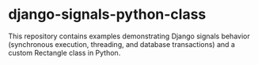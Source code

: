 # django-signals-python-class
This repository contains examples demonstrating Django signals behavior (synchronous execution, threading, and database transactions) and a custom Rectangle class in Python.
